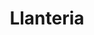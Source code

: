 ---
title: "Llanteria"
url: /samaipata/llanteria-avenida-barrientos/
shop: reparación de automóviles
---